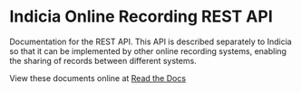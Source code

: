 # Indicia Online Recording REST API

Documentation for the REST API. This API is described separately to Indicia 
so that it can be implemented by other online recording systems, enabling the
sharing of records between different systems.

View these documents online at 
[Read the Docs](http://indicia-online-recording-rest-api.readthedocs.org/en/latest/index.html)
